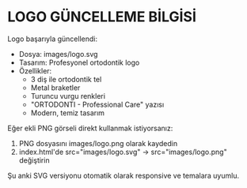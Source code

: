 # LOGO GÜNCELLEME BİLGİSİ

Logo başarıyla güncellendi:
- Dosya: images/logo.svg
- Tasarım: Profesyonel ortodontik logo
- Özellikler:
  * 3 diş ile ortodontik tel
  * Metal braketler
  * Turuncu vurgu renkleri
  * "ORTODONTI - Professional Care" yazısı
  * Modern, temiz tasarım

Eğer ekli PNG görseli direkt kullanmak istiyorsanız:
1. PNG dosyasını images/logo.png olarak kaydedin
2. index.html'de src="images/logo.svg" → src="images/logo.png" değiştirin

Şu anki SVG versiyonu otomatik olarak responsive ve temalara uyumlu.